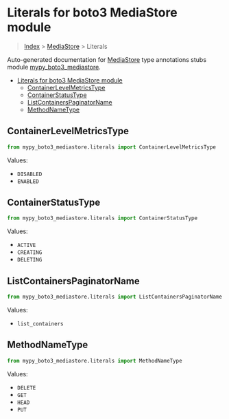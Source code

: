 # Literals for boto3 MediaStore module

> [Index](..) > [MediaStore](.) > Literals

Auto-generated documentation for
[MediaStore](https://boto3.amazonaws.com/v1/documentation/api/latest/reference/services/mediastore.html#MediaStore)
type annotations stubs module
[mypy_boto3_mediastore](https://pypi.org/project/mypy-boto3-mediastore/).

- [Literals for boto3 MediaStore module](#literals-for-boto3-mediastore-module)
  - [ContainerLevelMetricsType](#containerlevelmetricstype)
  - [ContainerStatusType](#containerstatustype)
  - [ListContainersPaginatorName](#listcontainerspaginatorname)
  - [MethodNameType](#methodnametype)

## ContainerLevelMetricsType

```python
from mypy_boto3_mediastore.literals import ContainerLevelMetricsType
```

Values:

- `DISABLED`
- `ENABLED`

## ContainerStatusType

```python
from mypy_boto3_mediastore.literals import ContainerStatusType
```

Values:

- `ACTIVE`
- `CREATING`
- `DELETING`

## ListContainersPaginatorName

```python
from mypy_boto3_mediastore.literals import ListContainersPaginatorName
```

Values:

- `list_containers`

## MethodNameType

```python
from mypy_boto3_mediastore.literals import MethodNameType
```

Values:

- `DELETE`
- `GET`
- `HEAD`
- `PUT`
